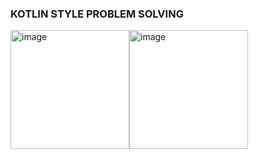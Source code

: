 ### KOTLIN STYLE PROBLEM SOLVING

<img width="190" alt="image" src="https://user-images.githubusercontent.com/50163360/160599226-f5470742-c21d-4bf4-9b60-e0cf84025564.png"><img width="190" alt="image" src="https://user-images.githubusercontent.com/50163360/159302979-bb57a776-8b37-4e71-8c7b-4e6050a97ee9.png">
 
